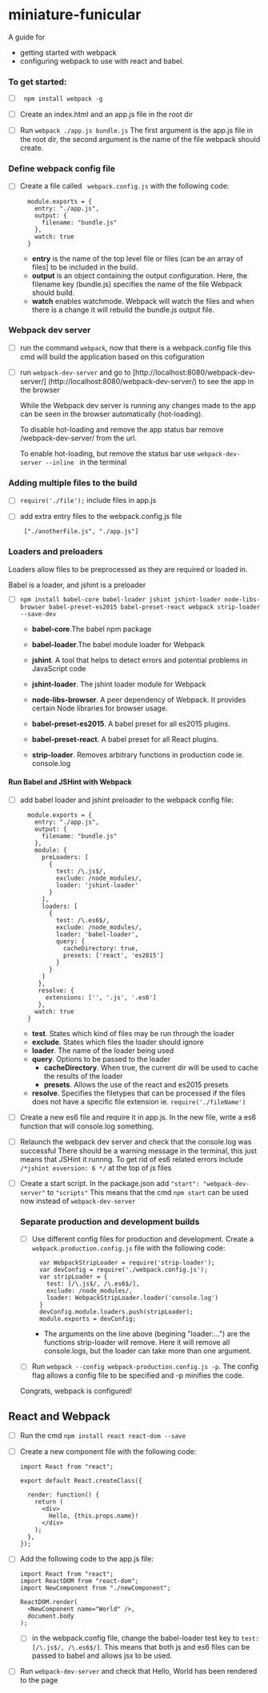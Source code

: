 # miniature-funicular

A guide for
  - getting started with webpack
  - configuring webpack to use with react and babel.


### To get started:

- [ ] ``` npm install webpack -g```


- [ ] Create an index.html and an app.js file in the root dir

- [ ] Run ```webpack ./app.js bundle.js```
The first argument is the app.js file in the root dir, the second argument is the name of the file  webpack should create.

### Define webpack config file

- [ ] Create a file called ``` webpack.config.js``` with the following code:

  ```
    module.exports = {
      entry: "./app.js",
      output: {
        filename: "bundle.js"
      },
      watch: true
    }
  ```


  - **entry** is the name of the top level file or files (can be an array of files] to be included in the build.
  - **output** is an object containing the output configuration. Here, the filename key (bundle.js) specifies the name of the file Webpack should build.
  - **watch** enables watchmode. Webpack will watch the files and when there is a change it will rebuild the bundle.js output file.

### Webpack dev server

- [ ] run the command ```webpack```, now that there is a webpack.config file this cmd will build the application based on this cofiguration

- [ ] run ```webpack-dev-server``` and go to [http://localhost:8080/webpack-dev-server/] (http://localhost:8080/webpack-dev-server/) to see the app in the browser

  While the Webpack dev server is running any changes made to the app can be seen in the browser automatically (hot-loading).

  To disable hot-loading and remove the app status bar remove /webpack-dev-server/ from the url.

  To enable hot-loading, but remove the status bar use ```webpack-dev-server --inline ``` in the terminal


### Adding multiple files to the build

- [ ] ```require('./file');``` include files in app.js
- [ ] add extra entry files to the webpack.config.js file

  ``` ["./anotherFile.js", "./app.js"]```


### Loaders and preloaders
Loaders allow files to be preprocessed as they are required or loaded in.

Babel is a loader, and jshint is a preloader

- [ ] ```npm install babel-core babel-loader jshint jshint-loader node-libs-browser babel-preset-es2015 babel-preset-react webpack strip-loader --save-dev```

  - **babel-core**.The babel npm package

  - **babel-loader**.The babel module loader for Webpack

  - **jshint**. A tool that helps to detect errors and potential problems in JavaScript code

  - **jshint-loader**. The jshint loader module for Webpack

  - **node-libs-browser**. A peer dependency of Webpack. It provides certain Node libraries for browser usage.

  - **babel-preset-es2015**. A babel preset for all es2015 plugins.

  - **babel-preset-react**. A babel preset for all React plugins.

  - **strip-loader**. Removes arbitrary functions in production code ie. console.log

#### Run Babel and JSHint with Webpack

- [ ] add babel loader and jshint preloader to the webpack config file:

  ```
    module.exports = {
      entry: "./app.js",
      output: {
        filename: "bundle.js"
      },
      module: {
        preLoaders: [
          {
            test: /\.js$/,
            exclude: /node_modules/,
            loader: 'jshint-loader'
          }
        ],
        loaders: [
          {
            test: /\.es6$/,
            exclude: /node_modules/,
            loader: 'babel-loader',
            query: {
              cacheDirectory: true,
              presets: ['react', 'es2015']
            }
          }
        ]
       },
       resolve: {
         extensions: ['', '.js', '.es6']
       },
      watch: true
    }
  ```

  - **test**. States which kind of files may be run through the loader
  - **exclude**. States which files the loader should ignore
  - **loader**. The name of the loader being used
  - **query**. Options to be passed to the loader
    - **cacheDirectory**. When true, the current dir will be used to cache the results of the loader
    - **presets**. Allows the use of the react and es2015 presets
  - **resolve**. Specifies the filetypes that can be processed if  the files does not have a specific file extension ie. ```require('./fileName')```


- [ ] Create a new es6 file and require it in app.js. In the new file, write a es6 function that will console.log something.

- [ ] Relaunch the webpack dev server and check that the console.log was successful
  There should be a warning message in the terminal, this just means that JSHint it runnng. To get rid of es6 related errors include ```/*jshint esversion: 6 */``` at the top of js files


- [ ] Create a start script. In the package.json add ```"start": "webpack-dev-server"``` to ```"scripts"```
  This means that the cmd ```npm start``` can be used now instead of ```webpack-dev-server```

  ### Separate production and development builds

  - [ ] Use different config files for production and development. Create a ```webpack.production.config.js``` file with the following code:
    ```
      var WebpackStripLoader = require('strip-loader');
      var devConfig = require('./webpack.config.js');
      var stripLoader = {
        test: [/\.js$/, /\.es6$/],
        exclude: /node_modules/,
        loader: WebpackStripLoader.loader('console.log')
      }
      devConfig.module.loaders.push(stripLoader);
      module.exports = devConfig;
    ```

    - The arguments on the line above (begining "loader:...") are the functions strip-loader will remove. Here it will remove all console.logs, but the loader can take more than one argument.

  - [ ] Run ```webpack --config webpack-production.config.js -p```. The config flag allows a config file to be specified and -p minifies the code.

  Congrats, webpack is configured!

## React and Webpack

- [ ] Run the cmd ```npm install react react-dom --save```

- [ ] Create a new component file with the following code:

  ```
  import React from "react";

  export default React.createClass({

    render: function() {
      return (
        <div>
          Hello, {this.props.name}!
        </div>
      );
    },
  });

  ```

- [ ] Add the following code to the app.js file:

  ```
  import React from "react";
  import ReactDOM from "react-dom";
  import NewComponent from "./newComponent";

  ReactDOM.render(
    <NewComponent name="World" />,
    document.body
  );
  ```

  - [ ] in the webpack.config file, change the babel-loader test key to ```test: [/\.js$/, /\.es6$/]```. This  means that both js and es6 files can be passed to babel and allows jsx to be used.

- [ ] Run ```webpack-dev-server``` and check that Hello, World has been rendered to the page